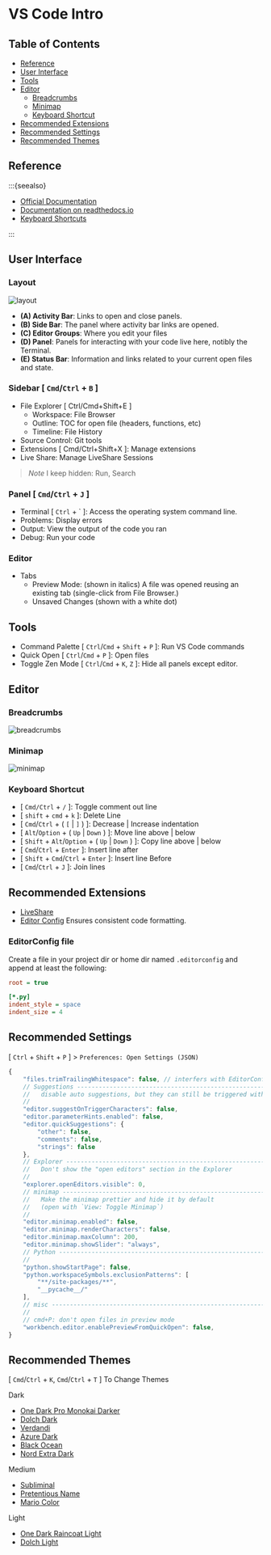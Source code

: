VS Code Intro
=============


Table of Contents
-----------------

* [Reference](#reference)
* [User Interface](#user-interface)
* [Tools](#tools)
* [Editor](#editor)
  * [Breadcrumbs](#breadcrumbs)
  * [Minimap](#minimap)
  * [Keyboard Shortcut](#keyboard-shortcut)
* [Recommended Extensions](#recommended-extensions)
* [Recommended Settings](#recommended-settings)
* [Recommended Themes](#recommended-themes)

Reference
---------

:::{seealso}

* [Official Documentation](https://code.visualstudio.com/docs)
* [Documentation on readthedocs.io](https://vscode.readthedocs.io/en/latest/)
* [Keyboard Shortcuts](https://code.visualstudio.com/shortcuts/keyboard-shortcuts-windows.pdf)

:::


User Interface
--------------

### Layout

![layout](https://code.visualstudio.com/assets/docs/getstarted/userinterface/hero.png)

* **(A) Activity Bar**: Links to open and close panels.
* **(B) Side Bar**: The panel where activity bar links are opened.
* **(C) Editor Groups**: Where you edit your files
* **(D) Panel**: Panels for interacting with your code live here, notibly the Terminal.
* **(E) Status Bar**: Information and links related to your current open files and state.

### Sidebar [ `Cmd`/`Ctrl` + `B` ]
* File Explorer [ Ctrl/Cmd+Shift+E ]
  - Workspace: File Browser
  - Outline: TOC for open file (headers, functions, etc)
  - Timeline: File History
* Source Control: Git tools
* Extensions [ Cmd/Ctrl+Shift+X ]: Manage extensions
* Live Share: Manage LiveShare Sessions

> _Note_ I keep hidden: Run, Search

### Panel [ `Cmd`/`Ctrl` + `J` ]
* Terminal [ `Ctrl` + \` ]: Access the operating system command line.
* Problems: Display errors
* Output: View the output of the code you ran
* Debug: Run your code

### Editor
* Tabs
  - Preview Mode: (shown in italics) A file was opened reusing an existing tab (single-click from File Browser.)
  - Unsaved Changes (shown with a white dot)


Tools
-----

* Command Palette [ `Ctrl`/`Cmd` + `Shift` + `P` ]: Run VS Code commands
* Quick Open [ `Ctrl`/`Cmd` + `P` ]: Open files
* Toggle Zen Mode [ `Ctrl`/`Cmd` + `K`, `Z` ]: Hide all panels except editor.

Editor
------

### Breadcrumbs
![breadcrumbs](https://code.visualstudio.com/assets/docs/getstarted/userinterface/breadcrumbs.png)

### Minimap
![minimap](https://code.visualstudio.com/assets/docs/getstarted/userinterface/minimap.png)

### Keyboard Shortcut

* [ `Cmd/Ctrl` + `/` ]: Toggle comment out line
* [ `shift` + `cmd` + `k` ]: Delete Line
* [ `Cmd`/`Ctrl` + ( `[` | `]` ) ]: Decrease | Increase indentation
* [ `Alt`/`Option` + ( `Up` | `Down` ) ]: Move line above | below
* [ `Shift` + `Alt`/`Option` + ( `Up` | `Down` ) ]: Copy line above | below
* [ `Cmd`/`Ctrl` + `Enter` ]: Insert line after
* [ `Shift` + `Cmd`/`Ctrl` + `Enter` ]: Insert line Before
* [ `Cmd`/`Ctrl` + `J` ]: Join lines

Recommended Extensions
----------------------

* [LiveShare](https://marketplace.visualstudio.com/items?itemName=ms-vsliveshare.vsliveshare)
* [Editor Config](https://marketplace.visualstudio.com/items?itemName=EditorConfig.EditorConfig)
  Ensures consistent code formatting.

### EditorConfig file

  Create a file in your project dir or home dir named `.editorconfig` and append at least the following:

```ini
root = true

[*.py]
indent_style = space
indent_size = 4
```

Recommended Settings
--------------------

[ `Ctrl` + `Shift` + `P` ] > `Preferences: Open Settings (JSON)`

```javascript
{
    "files.trimTrailingWhitespace": false, // interfers with EditorConfig extension
    // Suggestions ---------------------------------------------------------------------
    //   disable auto suggestions, but they can still be triggered with alt+esc or ctrl+space
    //
    "editor.suggestOnTriggerCharacters": false,
    "editor.parameterHints.enabled": false,
    "editor.quickSuggestions": {
        "other": false,
        "comments": false,
        "strings": false
    },
    // Explorer ------------------------------------------------------------------------
    //   Don't show the "open editors" section in the Explorer
    //
    "explorer.openEditors.visible": 0,
    // minimap -------------------------------------------------------------------------
    //   Make the minimap prettier and hide it by default
    //   (open with `View: Toggle Minimap`)
    //
    "editor.minimap.enabled": false,
    "editor.minimap.renderCharacters": false,
    "editor.minimap.maxColumn": 200,
    "editor.minimap.showSlider": "always",
    // Python -------------------------------------------------------------------------
    //
    "python.showStartPage": false,
    "python.workspaceSymbols.exclusionPatterns": [
        "**/site-packages/**",
        "__pycache__/"
    ],
    // misc ----------------------------------------------------------------------------
    //
    // cmd+P: don't open files in preview mode
    "workbench.editor.enablePreviewFromQuickOpen": false,
}
```

Recommended Themes
------------------

[ `Cmd`/`Ctrl` + `K`, `Cmd`/`Ctrl` + `T` ] To Change Themes

Dark
* [One Dark Pro Monokai Darker](https://marketplace.visualstudio.com/items?itemName=eserozvataf.one-dark-pro-monokai-darker)
* [Dolch Dark](https://marketplace.visualstudio.com/items?itemName=be5invis.theme-dolch)
* [Verdandi](https://marketplace.visualstudio.com/items?itemName=Shirayuki.verdandi-alter-customized)
* [Azure Dark](https://marketplace.visualstudio.com/items?itemName=eddyw.azure-dark-theme)
* [Black Ocean](https://marketplace.visualstudio.com/items?itemName=zamerick.black-ocean)
* [Nord Extra Dark](https://marketplace.visualstudio.com/items?itemName=yamenarahman.nord-extra-dark)

Medium
* [Subliminal](https://marketplace.visualstudio.com/items?itemName=gaearon.subliminal)
* [Pretentious Name](https://marketplace.visualstudio.com/items?itemName=zhiayang.pretentious-name)
* [Mario Color](https://marketplace.visualstudio.com/items?itemName=alphatr.mario-theme)

Light
* [One Dark Raincoat Light](https://marketplace.visualstudio.com/items?itemName=ginfuru.ginfuru-onedark-raincoat-theme)
* [Dolch Light](https://marketplace.visualstudio.com/items?itemName=be5invis.theme-dolch)
